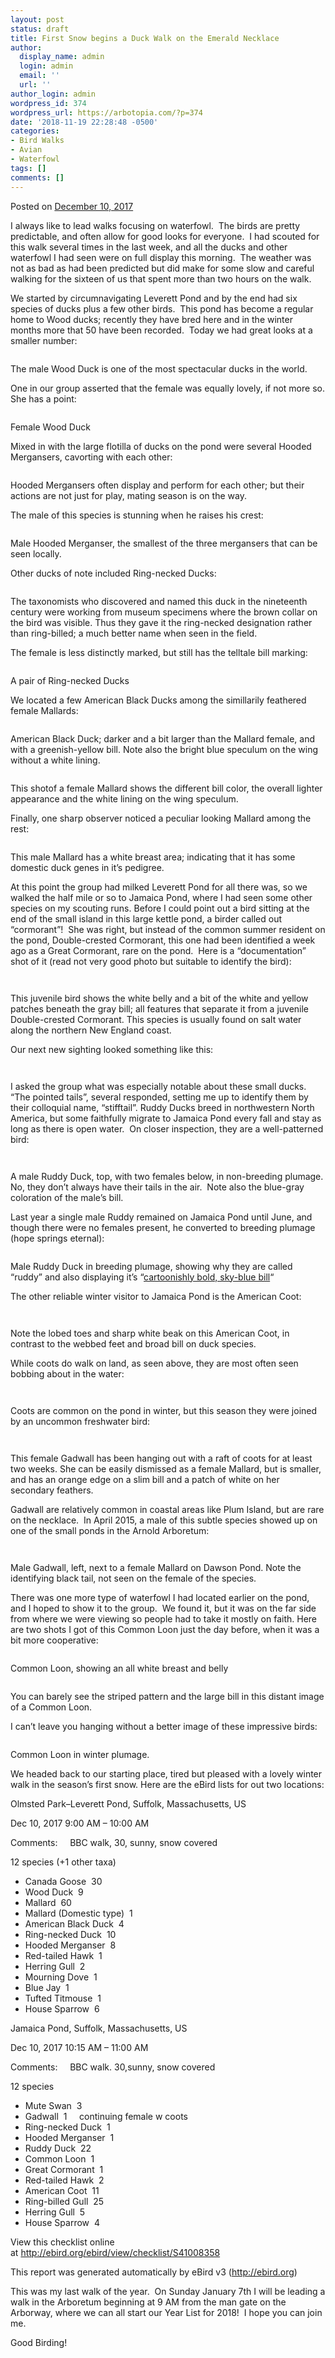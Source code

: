 ```yaml
---
layout: post
status: draft
title: First Snow begins a Duck Walk on the Emerald Necklace
author:
  display_name: admin
  login: admin
  email: ''
  url: ''
author_login: admin
wordpress_id: 374
wordpress_url: https://arbotopia.com/?p=374
date: '2018-11-19 22:28:48 -0500'
categories:
- Bird Walks
- Avian
- Waterfowl
tags: []
comments: []
---
```

<p><!-- wp:paragraph --></p>
<p>Posted on&nbsp;<a href="https://web.archive.org/web/20180128153914/http://www.arbotopia.com/first-snow-begins-a-duck-walk-on-the-emerald-necklace/">December 10, 2017</a></p>
<p><!-- /wp:paragraph --></p>
<p><!-- wp:paragraph --></p>
<p>I always like to lead walks focusing on waterfowl.&nbsp; The birds are pretty predictable, and often allow for&nbsp;good looks for everyone.&nbsp; I had scouted for this walk several times in the last week, and all the ducks and other waterfowl I had seen were on full display this morning.&nbsp; The weather was not as bad as had been predicted but&nbsp;did make for some slow and careful walking for the sixteen of us that spent more than two hours on the walk.</p>
<p><!-- /wp:paragraph --></p>
<p><!-- wp:paragraph --></p>
<p>We started by circumnavigating Leverett Pond and by the end had six species of ducks plus a few other birds.&nbsp; This pond has become a regular home to Wood ducks; recently they have bred here and in the winter months more that 50 have been recorded.&nbsp; Today we had great looks at a smaller number:</p>
<p><!-- /wp:paragraph --></p>
<p><!-- wp:image {"id":388} --></p>
<figure class="wp-block-image"><img src="https://i0.wp.com/arbotopia.com/wp-content/uploads/2018/11/P1090463.jpg?fit=525%2C393&amp;ssl=1" alt="" class="wp-image-388"/></figure>
<p><!-- /wp:image --></p>
<p><!-- wp:paragraph --></p>
<p>The male Wood Duck is one of the most spectacular ducks in the world.</p>
<p><!-- /wp:paragraph --></p>
<p><!-- wp:paragraph --></p>
<p>One in our group asserted that the female was equally lovely, if not more so. She has a point:</p>
<p><!-- /wp:paragraph --></p>
<p><!-- wp:image {"id":389} --></p>
<figure class="wp-block-image"><img src="https://arbotopia.com/wp-content/uploads/2018/11/Wood-Duck-f..jpg" alt="" class="wp-image-389"/></figure>
<p><!-- /wp:image --></p>
<p><!-- wp:paragraph --></p>
<p>Female Wood Duck</p>
<p><!-- /wp:paragraph --></p>
<p><!-- wp:paragraph --></p>
<p>Mixed in with the large flotilla of ducks on the pond were several Hooded Mergansers, cavorting with each other:</p>
<p><!-- /wp:paragraph --></p>
<p><!-- wp:image {"id":390} --></p>
<figure class="wp-block-image"><img src="https://i2.wp.com/arbotopia.com/wp-content/uploads/2018/11/P1110415.jpg?fit=525%2C559&amp;ssl=1" alt="" class="wp-image-390"/></figure>
<p><!-- /wp:image --></p>
<p><!-- wp:paragraph --></p>
<p>Hooded Mergansers often display and perform for each other; but their actions are not just for play, mating season is on the way.</p>
<p><!-- /wp:paragraph --></p>
<p><!-- wp:paragraph --></p>
<p>The male of this species is stunning when he raises his crest:</p>
<p><!-- /wp:paragraph --></p>
<p><!-- wp:image {"id":391} --></p>
<figure class="wp-block-image"><img src="https://i0.wp.com/arbotopia.com/wp-content/uploads/2018/11/P1070679.jpg?fit=525%2C374&amp;ssl=1" alt="" class="wp-image-391"/></figure>
<p><!-- /wp:image --></p>
<p><!-- wp:paragraph --></p>
<p>Male Hooded Merganser, the smallest of the three mergansers that can be seen locally.</p>
<p><!-- /wp:paragraph --></p>
<p><!-- wp:paragraph --></p>
<p>Other ducks of note included Ring-necked Ducks:</p>
<p><!-- /wp:paragraph --></p>
<p><!-- wp:image {"id":936} --></p>
<figure class="wp-block-image"><img src="https://web.archive.org/web/20180128153914im_/http://www.arbotopia.com/wp-content/uploads/2014/12/P1070671.jpg" alt="" class="wp-image-936"/></figure>
<p><!-- /wp:image --></p>
<p><!-- wp:paragraph --></p>
<p>The taxonomists who discovered and named this duck in the nineteenth century were working from museum specimens where the brown collar on the bird was visible. Thus they gave it the ring-necked designation rather than ring-billed; a much better name when seen in the field.</p>
<p><!-- /wp:paragraph --></p>
<p><!-- wp:paragraph --></p>
<p>The female is less distinctly marked, but still has the telltale bill marking:</p>
<p><!-- /wp:paragraph --></p>
<p><!-- wp:image {"id":392} --></p>
<figure class="wp-block-image"><img src="https://i0.wp.com/arbotopia.com/wp-content/uploads/2018/11/P1070656.jpg?fit=525%2C313&amp;ssl=1" alt="" class="wp-image-392"/></figure>
<p><!-- /wp:image --></p>
<p><!-- wp:paragraph --></p>
<p>A pair of Ring-necked Ducks</p>
<p><!-- /wp:paragraph --></p>
<p><!-- wp:paragraph --></p>
<p>We located a few&nbsp;American Black Ducks among the simillarily feathered female Mallards:</p>
<p><!-- /wp:paragraph --></p>
<p><!-- wp:image {"id":393} --></p>
<figure class="wp-block-image"><img src="https://arbotopia.com/wp-content/uploads/2018/11/Black-2.jpg" alt="" class="wp-image-393"/></figure>
<p><!-- /wp:image --></p>
<p><!-- wp:paragraph --></p>
<p>American Black Duck; darker and a bit larger than the Mallard female, and with a greenish-yellow bill. Note also the bright blue speculum on the wing without a white lining.</p>
<p><!-- /wp:paragraph --></p>
<p><!-- wp:image {"id":394} --></p>
<figure class="wp-block-image"><img src="https://i0.wp.com/arbotopia.com/wp-content/uploads/2018/11/P1270462.jpg?fit=525%2C401&amp;ssl=1" alt="" class="wp-image-394"/></figure>
<p><!-- /wp:image --></p>
<p><!-- wp:paragraph --></p>
<p>This shotof a female Mallard shows the different bill color, the overall lighter appearance and the white lining on the wing speculum.</p>
<p><!-- /wp:paragraph --></p>
<p><!-- wp:paragraph --></p>
<p>Finally, one sharp observer noticed a peculiar looking Mallard among the rest:</p>
<p><!-- /wp:paragraph --></p>
<p><!-- wp:image {"id":395} --></p>
<figure class="wp-block-image"><img src="https://i1.wp.com/arbotopia.com/wp-content/uploads/2018/11/P1010194.jpg?fit=525%2C461&amp;ssl=1" alt="" class="wp-image-395"/></figure>
<p><!-- /wp:image --></p>
<p><!-- wp:paragraph --></p>
<p>This male Mallard has a white breast area; indicating that it has some domestic duck genes in it&rsquo;s pedigree.</p>
<p><!-- /wp:paragraph --></p>
<p><!-- wp:paragraph --></p>
<p>At this point the group had milked Leverett Pond for all there was, so we walked the half mile or so to Jamaica Pond,&nbsp;where I had seen some other species on my scouting runs.&nbsp;Before I could point out a bird sitting at the end of the small island in this large kettle pond, a birder called out &ldquo;cormorant&rdquo;!&nbsp; She was right, but instead of the common summer resident on the pond, Double-crested Cormorant, this&nbsp;one had been identified a week ago as a Great Cormorant, rare on the pond.&nbsp; Here is a &ldquo;documentation&rdquo; shot of it (read not very good photo but suitable to identify the bird):</p>
<p><!-- /wp:paragraph --></p>
<p><!-- wp:image {"id":397} --></p>
<figure class="wp-block-image"><img src="https://i0.wp.com/arbotopia.com/wp-content/uploads/2018/11/P1010186.jpg?fit=525%2C491&amp;ssl=1" alt="" class="wp-image-397"/></figure>
<p><!-- /wp:image --></p>
<p><!-- wp:image {"id":1548} --></p>
<figure class="wp-block-image"><img src="https://web.archive.org/web/20180128153914im_/http://www.arbotopia.com/wp-content/uploads/2017/12/P1010167.jpg" alt="" class="wp-image-1548"/></figure>
<p><!-- /wp:image --></p>
<p><!-- wp:paragraph --></p>
<p>This juvenile bird shows the white belly and a bit of the white and yellow patches beneath the gray bill; all features that separate it from a juvenile Double-crested Cormorant. This species is usually found on salt water along the northern New England coast.</p>
<p><!-- /wp:paragraph --></p>
<p><!-- wp:paragraph --></p>
<p>Our next new sighting looked something like this:</p>
<p><!-- /wp:paragraph --></p>
<p><!-- wp:image {"id":1549,"align":"center"} --></p>
<div class="wp-block-image">
<figure class="aligncenter"><img src="https://web.archive.org/web/20180128153914im_/http://www.arbotopia.com/wp-content/uploads/2017/12/P1010232.jpg" alt="" class="wp-image-1549"/></figure>
</div>
<p><!-- /wp:image --></p>
<p><!-- wp:image {"id":398} --></p>
<figure class="wp-block-image"><img src="https://i1.wp.com/arbotopia.com/wp-content/uploads/2018/11/P1010232.jpg?fit=525%2C266&amp;ssl=1" alt="" class="wp-image-398"/></figure>
<p><!-- /wp:image --></p>
<p><!-- wp:paragraph --></p>
<p>I asked the group what was especially notable about these small ducks.&nbsp; &ldquo;The pointed tails&rdquo;, several responded, setting me up to identify them by their colloquial name, &ldquo;stifftail&rdquo;. Ruddy Ducks breed in northwestern North America, but some faithfully migrate to Jamaica Pond every fall and stay as long as there is open water.&nbsp; On closer inspection, they are a well-patterned bird:</p>
<p><!-- /wp:paragraph --></p>
<p><!-- wp:image {"id":1550} --></p>
<figure class="wp-block-image"><img src="https://web.archive.org/web/20180128153914im_/http://www.arbotopia.com/wp-content/uploads/2017/12/P1030573.jpg" alt="" class="wp-image-1550"/></figure>
<p><!-- /wp:image --></p>
<p><!-- wp:image {"id":399} --></p>
<figure class="wp-block-image"><img src="https://i1.wp.com/arbotopia.com/wp-content/uploads/2018/11/P1030573-1.jpg?fit=525%2C450&amp;ssl=1" alt="" class="wp-image-399"/></figure>
<p><!-- /wp:image --></p>
<p><!-- wp:paragraph --></p>
<p>A male Ruddy Duck, top, with two females below, in non-breeding plumage. No, they don&rsquo;t always have their tails in the air.&nbsp; Note also the blue-gray coloration of the male&rsquo;s bill.</p>
<p><!-- /wp:paragraph --></p>
<p><!-- wp:paragraph --></p>
<p>Last year a single male Ruddy remained on Jamaica Pond until June, and though there were no females present, he converted to breeding plumage (hope springs eternal):</p>
<p><!-- /wp:paragraph --></p>
<p><!-- wp:image {"id":276} --></p>
<figure class="wp-block-image"><img src="https://arbotopia.com/wp-content/uploads/2018/11/P1160589-1024x839.jpg" alt="" class="wp-image-276"/></figure>
<p><!-- /wp:image --></p>
<p><!-- wp:paragraph --></p>
<p>Male Ruddy Duck in breeding plumage, showing why they are called &ldquo;ruddy&rdquo; and also displaying it&rsquo;s &ldquo;<a href="https://web.archive.org/web/20180128153914/https://www.allaboutbirds.org/guide/Ruddy_Duck/id">cartoonishly bold, sky-blue bill</a>&ldquo;</p>
<p><!-- /wp:paragraph --></p>
<p><!-- wp:paragraph --></p>
<p>The other reliable winter visitor to Jamaica Pond is the American Coot:</p>
<p><!-- /wp:paragraph --></p>
<p><!-- wp:image {"id":129} --></p>
<figure class="wp-block-image"><img src="https://web.archive.org/web/20180128153914im_/http://www.arbotopia.com/wp-content/uploads/2013/01/P1310793.jpg" alt="" class="wp-image-129"/></figure>
<p><!-- /wp:image --></p>
<p><!-- wp:image {"id":400} --></p>
<figure class="wp-block-image"><img src="https://i0.wp.com/arbotopia.com/wp-content/uploads/2018/11/P1070879.jpg?fit=525%2C545&amp;ssl=1" alt="" class="wp-image-400"/></figure>
<p><!-- /wp:image --></p>
<p><!-- wp:paragraph --></p>
<p>Note the lobed toes and sharp white beak on this American Coot, in contrast to the webbed feet and broad bill on duck species.</p>
<p><!-- /wp:paragraph --></p>
<p><!-- wp:paragraph --></p>
<p>While coots do walk on land, as seen above, they are most often seen bobbing about in the water:</p>
<p><!-- /wp:paragraph --></p>
<p><!-- wp:image {"id":401} --></p>
<figure class="wp-block-image"><img src="https://i0.wp.com/arbotopia.com/wp-content/uploads/2018/11/P1090253.jpg?fit=525%2C246&amp;ssl=1" alt="" class="wp-image-401"/></figure>
<p><!-- /wp:image --></p>
<p><!-- wp:image {"id":1552,"align":"center"} --></p>
<div class="wp-block-image">
<figure class="aligncenter"><img src="https://web.archive.org/web/20180128153914im_/http://www.arbotopia.com/wp-content/uploads/2017/12/P1310881.jpg" alt="" class="wp-image-1552"/></figure>
</div>
<p><!-- /wp:image --></p>
<p><!-- wp:paragraph --></p>
<p>Coots are common on the pond in winter, but this season they&nbsp;were joined by an uncommon freshwater bird:</p>
<p><!-- /wp:paragraph --></p>
<p><!-- wp:image {"id":402} --></p>
<figure class="wp-block-image"><img src="https://i2.wp.com/arbotopia.com/wp-content/uploads/2018/11/P1000967.jpg?fit=525%2C282&amp;ssl=1" alt="" class="wp-image-402"/></figure>
<p><!-- /wp:image --></p>
<p><!-- wp:image {"id":1553} --></p>
<figure class="wp-block-image"><img src="https://web.archive.org/web/20180128153914im_/http://www.arbotopia.com/wp-content/uploads/2017/12/P1000971.jpg" alt="" class="wp-image-1553"/></figure>
<p><!-- /wp:image --></p>
<p><!-- wp:paragraph --></p>
<p>This female Gadwall has been hanging out with a raft of coots for at least two weeks. She can be easily dismissed as a female Mallard, but is smaller, and has an orange edge on a slim bill and a patch of white on her secondary feathers.</p>
<p><!-- /wp:paragraph --></p>
<p><!-- wp:paragraph --></p>
<p>Gadwall are relatively common in coastal areas like Plum Island, but are rare on the necklace.&nbsp; In April 2015, a male of this subtle species showed up on one of the small ponds in the Arnold Arboretum:</p>
<p><!-- /wp:paragraph --></p>
<p><!-- wp:image {"id":1554} --></p>
<figure class="wp-block-image"><img src="https://web.archive.org/web/20180128153914im_/http://www.arbotopia.com/wp-content/uploads/2017/12/P1090952.jpg" alt="" class="wp-image-1554"/></figure>
<p><!-- /wp:image --></p>
<p><!-- wp:image {"id":403} --></p>
<figure class="wp-block-image"><img src="https://i0.wp.com/arbotopia.com/wp-content/uploads/2018/11/P1090952.jpg?fit=525%2C295&amp;ssl=1" alt="" class="wp-image-403"/></figure>
<p><!-- /wp:image --></p>
<p><!-- wp:paragraph --></p>
<p>Male Gadwall, left, next to a female Mallard on Dawson Pond. Note the identifying black tail, not seen on the female of the species.</p>
<p><!-- /wp:paragraph --></p>
<p><!-- wp:paragraph --></p>
<p>There was one more&nbsp;type of waterfowl I had located earlier on the pond, and I&nbsp;hoped to show it to the group.&nbsp; We found it, but it was on the far side from where we were viewing so people had to take it mostly on faith. Here are two&nbsp;shots&nbsp;I got of this Common Loon just the day before, when it was a bit more cooperative:</p>
<p><!-- /wp:paragraph --></p>
<p><!-- wp:image {"id":404} --></p>
<figure class="wp-block-image"><img src="https://i0.wp.com/arbotopia.com/wp-content/uploads/2018/11/P1010246.jpg?fit=525%2C394&amp;ssl=1" alt="" class="wp-image-404"/></figure>
<p><!-- /wp:image --></p>
<p><!-- wp:paragraph --></p>
<p>Common Loon, showing an all white breast and belly</p>
<p><!-- /wp:paragraph --></p>
<p><!-- wp:image {"id":405} --></p>
<figure class="wp-block-image"><img src="https://i0.wp.com/arbotopia.com/wp-content/uploads/2018/11/P1010252.jpg?fit=525%2C394&amp;ssl=1" alt="" class="wp-image-405"/></figure>
<p><!-- /wp:image --></p>
<p><!-- wp:paragraph --></p>
<p>You can barely see the striped pattern and the large bill in this distant image of a Common Loon.</p>
<p><!-- /wp:paragraph --></p>
<p><!-- wp:paragraph --></p>
<p>I can&rsquo;t leave you hanging without a better image of these impressive birds:</p>
<p><!-- /wp:paragraph --></p>
<p><!-- wp:image {"id":406} --></p>
<figure class="wp-block-image"><img src="https://i0.wp.com/arbotopia.com/wp-content/uploads/2018/11/P1060589.jpg?fit=525%2C326&amp;ssl=1" alt="" class="wp-image-406"/></figure>
<p><!-- /wp:image --></p>
<p><!-- wp:paragraph --></p>
<p>Common Loon in winter plumage.</p>
<p><!-- /wp:paragraph --></p>
<p><!-- wp:paragraph --></p>
<p>We headed back to our starting place, tired but pleased with a lovely winter walk in the season&rsquo;s first snow. Here are the eBird lists for out two locations:</p>
<p><!-- /wp:paragraph --></p>
<p><!-- wp:paragraph --></p>
<p>Olmsted Park&ndash;Leverett Pond, Suffolk, Massachusetts, US</p>
<p><!-- /wp:paragraph --></p>
<p><!-- wp:paragraph --></p>
<p>Dec 10, 2017 9:00 AM &ndash; 10:00 AM</p>
<p><!-- /wp:paragraph --></p>
<p><!-- wp:paragraph --></p>
<p>Comments: &nbsp;&nbsp;&nbsp;&nbsp;BBC walk, 30, sunny, snow covered</p>
<p><!-- /wp:paragraph --></p>
<p><!-- wp:paragraph --></p>
<p>12 species (+1 other taxa)</p>
<p><!-- /wp:paragraph --></p>
<p><!-- wp:list --></p>
<ul>
<li>Canada Goose &nbsp;30</li>
<li>Wood Duck &nbsp;9</li>
<li>Mallard &nbsp;60</li>
<li>Mallard (Domestic type) &nbsp;1</li>
<li>American Black Duck &nbsp;4</li>
<li>Ring-necked Duck &nbsp;10</li>
<li>Hooded Merganser &nbsp;8</li>
<li>Red-tailed Hawk &nbsp;1</li>
<li>Herring Gull &nbsp;2</li>
<li>Mourning Dove &nbsp;1</li>
<li>Blue Jay &nbsp;1</li>
<li>Tufted Titmouse &nbsp;1</li>
<li>House Sparrow &nbsp;6</li>
</ul>
<p><!-- /wp:list --></p>
<p><!-- wp:paragraph --></p>
<p>Jamaica Pond, Suffolk, Massachusetts, US</p>
<p><!-- /wp:paragraph --></p>
<p><!-- wp:paragraph --></p>
<p>Dec 10, 2017 10:15 AM &ndash; 11:00 AM</p>
<p><!-- /wp:paragraph --></p>
<p><!-- wp:paragraph --></p>
<p>Comments: &nbsp;&nbsp;&nbsp;&nbsp;BBC walk. 30,sunny, snow covered</p>
<p><!-- /wp:paragraph --></p>
<p><!-- wp:paragraph --></p>
<p>12 species</p>
<p><!-- /wp:paragraph --></p>
<p><!-- wp:list --></p>
<ul>
<li>Mute Swan &nbsp;3</li>
<li>Gadwall &nbsp;1 &nbsp;&nbsp;&nbsp;&nbsp;continuing female w coots</li>
<li>Ring-necked Duck &nbsp;1</li>
<li>Hooded Merganser &nbsp;1</li>
<li>Ruddy Duck &nbsp;22</li>
<li>Common Loon &nbsp;1</li>
<li>Great Cormorant &nbsp;1</li>
<li>Red-tailed Hawk &nbsp;2</li>
<li>American Coot &nbsp;11</li>
<li>Ring-billed Gull &nbsp;25</li>
<li>Herring Gull &nbsp;5</li>
<li>House Sparrow &nbsp;4</li>
</ul>
<p><!-- /wp:list --></p>
<p><!-- wp:paragraph --></p>
<p>View this checklist online at&nbsp;<a href="https://ebird.org/view/checklist/S41008358">http://ebird.org/ebird/view/checklist/S41008358</a></p>
<p><!-- /wp:paragraph --></p>
<p><!-- wp:paragraph --></p>
<p>This report was generated automatically by eBird v3 (<a href="https://web.archive.org/web/20180128153914/http://ebird.org/">http://ebird.org</a>)</p>
<p><!-- /wp:paragraph --></p>
<p><!-- wp:paragraph --></p>
<p>This was my last walk of the year.&nbsp; On Sunday January 7th I will be leading a walk in the Arboretum beginning at 9 AM from the man gate on the Arborway, where we can all&nbsp;start our Year List for 2018!&nbsp; I hope you can join me.</p>
<p><!-- /wp:paragraph --></p>
<p><!-- wp:paragraph --></p>
<p>Good Birding!</p>
<p><!-- /wp:paragraph --></p>
